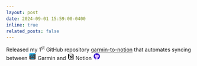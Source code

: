 ```yaml
---
layout: post
date: 2024-09-01 15:59:00-0400
inline: true
related_posts: false
---
```


Released my 1<sup>st</sup> GitHub repository [garmin-to-notion](https://github.com/chloevoyer/garmin-to-notion) that automates syncing between <img src="assets/img/icons/garmin.jpg" width="20" height="20" alt="garmin"> Garmin and <img src="assets/img/icons/notion.png" width="18" height="18" alt="notion"> Notion <img src="assets/img/icons/github-logo-purple.svg" width="20" height="20" alt="octicon">